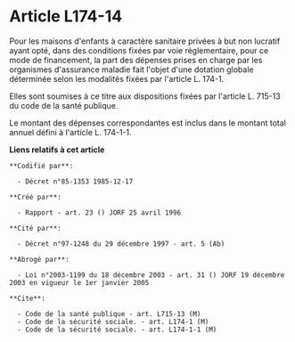 # Article L174-14

Pour les maisons d'enfants à caractère sanitaire privées à but non lucratif ayant opté, dans des conditions fixées par voie
réglementaire, pour ce mode de financement, la part des dépenses prises en charge par les organismes d'assurance maladie fait
l'objet d'une dotation globale déterminée selon les modalités fixées par l'article L. 174-1.

Elles sont soumises à ce titre aux dispositions fixées par l'article L. 715-13 du code de la santé publique.

Le montant des dépenses correspondantes est inclus dans le montant total annuel défini à l'article L. 174-1-1.

**Liens relatifs à cet article**

	**Codifié par**:

	  - Décret n°85-1353 1985-12-17

	**Créé par**:

	  - Rapport - art. 23 () JORF 25 avril 1996

	**Cité par**:

	  - Décret n°97-1248 du 29 décembre 1997 - art. 5 (Ab)

	**Abrogé par**:

	  - Loi n°2003-1199 du 18 décembre 2003 - art. 31 () JORF 19 décembre 2003 en vigueur le 1er janvier 2005

	**Cite**:

	  - Code de la santé publique - art. L715-13 (M)
	  - Code de la sécurité sociale. - art. L174-1 (M)
	  - Code de la sécurité sociale. - art. L174-1-1 (M)
